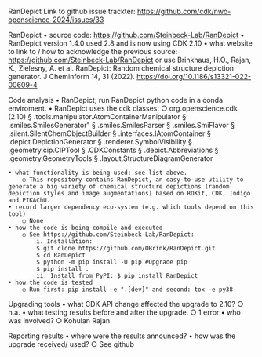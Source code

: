 RanDepict
Link to github issue trackter: https://github.com/cdk/nwo-openscience-2024/issues/33

RanDepict
	• source code: https://github.com/Steinbeck-Lab/RanDepict
	• RanDepict version 1.4.0 used 2.8 and is now using CDK 2.10
	• what website to link to / how to acknowledge the previous source: https://github.com/Steinbeck-Lab/RanDepict or use
	Brinkhaus, H.O., Rajan, K., Zielesny, A. et al. RanDepict: Random chemical structure depiction generator. J Cheminform 14, 31 (2022). https://doi.org/10.1186/s13321-022-00609-4
	
Code analysis 
	• RanDepict; run RanDepict python code in a conda enviroment.
	• RanDepict uses the cdk classes:
		○ org.openscience.cdk (2.10)
			§ .tools.manipulator.AtomContainerManipulator
			§ .smiles.SmilesGenerator"
			§ .smiles.SmilesParser
			§ .smiles.SmiFlavor
			§ .silent.SilentChemObjectBuilder
			§ .interfaces.IAtomContainer
			§ .depict.DepictionGenerator
			§ .renderer.SymbolVisibility
			§ .geometry.cip.CIPTool
			§ .CDKConstants
			§ .depict.Abbreviations
			§ .geometry.GeometryTools
			§ .layout.StructureDiagramGenerator
	
	• what functionality is being used: see list above.
		○ This repository contains RanDepict, an easy-to-use utility to generate a big variety of chemical structure depictions (random depiction styles and image augmentations) based on RDKit, CDK, Indigo and PIKAChU.
	• record larger dependency eco-system (e.g. which tools depend on this tool)
		○ None
	• how the code is being compile and executed
		○ See https://github.com/Steinbeck-Lab/RanDepict:
			i. Installation: 
			$ git clone https://github.com/OBrink/RanDepict.git
			$ cd RanDepict 
			$ python -m pip install -U pip #Upgrade pip
			$ pip install .
			ii. Install from PyPI: $ pip install RanDepict
	• how the code is tested
		○ Run first: pip install -e ".[dev]" and second: tox -e py38

Upgrading tools
	• what CDK API change affected the upgrade to 2.10?
		○ n.a. 
	• what testing results before and after the upgrade. 
		○  1 error
	• who was involved? 
		○ Kohulan Rajan

Reporting results
	• where were the results announced? 
	• how was the upgrade received/ used? 
		○ See github
